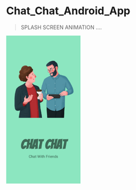 # Chat_Chat_Android_App
> SPLASH SCREEN ANIMATION ....
> 
<img src="https://github.com/Maniss-ai/Chat_Chat_Android_App/blob/master/ScreenShots/13.jpeg?raw=true" width="200" height="400" />
